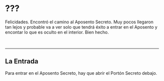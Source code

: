 <BackToOther :others="3"></BackToOther>

# ???

Felicidades. Encontró el camino al Aposento Secreto. Muy pocos llegaron tan lejos y probable va a ver solo que tendrá éxito a entrar en el Aposento y encontar lo que es oculto en el interior. Bien hecho.

<br>

<hr>

## La Entrada

Para entrar en el Aposento Secreto, hay que abrir el Portón Secreto debajo.

<br>